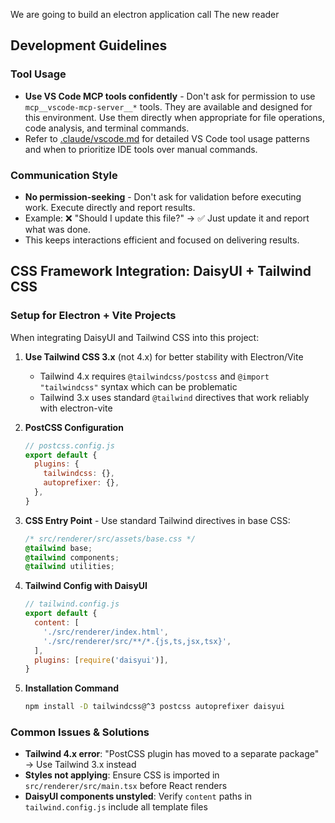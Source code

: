 We are going to build an electron application call The new reader

## Development Guidelines

### Tool Usage
- **Use VS Code MCP tools confidently** - Don't ask for permission to use `mcp__vscode-mcp-server__*` tools. They are available and designed for this environment. Use them directly when appropriate for file operations, code analysis, and terminal commands.
- Refer to [.claude/vscode.md](.claude/vscode.md) for detailed VS Code tool usage patterns and when to prioritize IDE tools over manual commands.

### Communication Style
- **No permission-seeking** - Don't ask for validation before executing work. Execute directly and report results.
- Example: ❌ "Should I update this file?" → ✅ Just update it and report what was done.
- This keeps interactions efficient and focused on delivering results.

## CSS Framework Integration: DaisyUI + Tailwind CSS

### Setup for Electron + Vite Projects
When integrating DaisyUI and Tailwind CSS into this project:

1. **Use Tailwind CSS 3.x** (not 4.x) for better stability with Electron/Vite
   - Tailwind 4.x requires `@tailwindcss/postcss` and `@import "tailwindcss"` syntax which can be problematic
   - Tailwind 3.x uses standard `@tailwind` directives that work reliably with electron-vite

2. **PostCSS Configuration**
   ```js
   // postcss.config.js
   export default {
     plugins: {
       tailwindcss: {},
       autoprefixer: {},
     },
   }
   ```

3. **CSS Entry Point** - Use standard Tailwind directives in base CSS:
   ```css
   /* src/renderer/src/assets/base.css */
   @tailwind base;
   @tailwind components;
   @tailwind utilities;
   ```

4. **Tailwind Config with DaisyUI**
   ```js
   // tailwind.config.js
   export default {
     content: [
       './src/renderer/index.html',
       './src/renderer/src/**/*.{js,ts,jsx,tsx}',
     ],
     plugins: [require('daisyui')],
   }
   ```

5. **Installation Command**
   ```bash
   npm install -D tailwindcss@^3 postcss autoprefixer daisyui
   ```

### Common Issues & Solutions
- **Tailwind 4.x error**: "PostCSS plugin has moved to a separate package" → Use Tailwind 3.x instead
- **Styles not applying**: Ensure CSS is imported in `src/renderer/src/main.tsx` before React renders
- **DaisyUI components unstyled**: Verify `content` paths in `tailwind.config.js` include all template files
